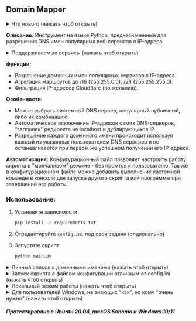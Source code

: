 ## Domain Mapper
<details>
  <summary>Что нового (нажать чтоб открыть)</summary>

- Режим работы с личными (локальными) `platformdb` и `dnsdb`. 
- Вспомагательные [утилиты](https://github.com/Ground-Zerro/DomainMapper/tree/main/utilities) для поиска субдоменов.
- Добавлен сервис Twitch. [Запрос @shevernitskiy](https://github.com/Ground-Zerro/DomainMapper/issues/31)
- Добавлен Yandex DNS сервер. [Запрос @Noksa](https://github.com/Ground-Zerro/DomainMapper/issues/26)
- Опция в config.ini: Отключить отображение сведений о загруженой конфигурации.
- Кастомное имя конфигурационного файла. [Запрос @Noksa](https://github.com/Ground-Zerro/DomainMapper/issues/25)
- Добавлен сервис Github Copilot. [Запрос @aspirisen](https://github.com/Ground-Zerro/DomainMapper/issues/23)
- Keenetic CLI формат сохранения. [Запрос @vchikalkin](https://github.com/Ground-Zerro/DomainMapper/pull/20)
- Wireguard формат сохранения. [Запрос @sanikroot](https://github.com/Ground-Zerro/DomainMapper/issues/18)
- Агрегация маршрутов до /24, /16. [Запрос @sergeeximius](https://github.com/Ground-Zerro/DomainMapper/issues/8)
- OVPN формат сохранения. [Запрос @SonyLo](https://github.com/Ground-Zerro/DomainMapper/pull/13)
- Mikrotik формат сохранения. [Запрос @Shaman2010](https://github.com/Ground-Zerro/DomainMapper/pull/9)

</details>

**Описание:** Инструмент на языке Python, предназначенный для разрешения DNS имен популярных веб-сервисов в IP-адреса.


<details>
  <summary>Поддерживаемые сервисы (нажать чтоб открыть)</summary>

- [Antifilter - community edition](https://community.antifilter.download/)
- Youtube
- Facebook
- Openai
- Tik-Tok
- Instagram
- Twitter
- Netflix
- Bing
- Adobe
- Apple
- Google
- Torrent Truckers
- Search engines
- [Github сopilot](https://github.com/features/copilot)
- Twitch
- Личный список

</details>


**Функции:**
- Разрешение доменных имен популярных сервисов в IP-адреса.
- Агрегация маршрутов до /16 (255.255.0.0), /24 (255.255.255.0).
- Фильтрация IP-адресов Cloudflare (по желанию).


**Особенности:**
- Можно выбрать системный DNS сервер, популярный публичный, либо их комбинацию.
- Автоматическое исключение IP-адресов самих DNS-серверов, "заглушек" редиректа на localhost и дублирующихся IP.
- Разрешение каждого доменного имени происходит используя каждый из указанных пользователем DNS серверов и не останавливается при первом же успешном получении его IP-адреса.


**Автоматизация:**
Конфигурационный файл позволяет настроить работу скрипта в "молчаливом" режиме - без промтов к пользователю.
Так же в конфигурационном файле можно добавить выполнение кастомной команды в консоли для запуска другого скрипта или программы при завершении его работы.


###  Использование:

1. Установите зависимости:

   ```bash
   pip install -r requirements.txt
   ```
2. Отредактируйте `config.ini` под свои задачи (опционально)

4. Запустите скрипт:

   ```bash
   python main.py
   ```


<details>
  <summary>Личный список с доменными именами (нажать чтоб открыть)</summary>

- Создать файл "custom-dns-list.txt", записать в него DNS имена (одна строчка - одно имя) и положить рядом со скриптом.  Список будет подхвачен при запуске и отображен в меню как "Custom DNS list".
</details>


<details>
  <summary>Запуск скрипта с файлом конфигурации отличным от config.ini (нажать чтоб открыть)</summary>

- Можно передавать путь к конфигурационному файлу при запуске скрипта с помощью опции `-c` (или `--config`). Если параметр не указан, по умолчанию будет использоваться файл `config.ini`.

Пример использования: `main.py -с myconfig.ini` или `python main.py -с config2.ini` или `main.py -с srv5.ini` и т.п.
</details>


<details>
  <summary>Локальный режим работы (нажать чтоб открыть)</summary>

В этом режиме списки DNS серверов и сервисов будут загружены из локальных файлов в папке со скриптом, а не из сети.

Включить загрузку списка сервисов из локального файла `platformdb` - указать `localplatform = yes` в config.ini.
- Формат файла `platformdb`: Название сервиса двоеточие путь к локальному файлу.
Пример:
```
Torrent Truckers: platforms/dns-ttruckers.txt
Search engines: platforms/dns-search-engines.txt
Twitch: platforms/dns-twitch.txt
```

Включить загрузку списка DNS серверов из локального файла `dnsdb` - указать `localplatform = yes` в config.ini.
- Формат файла `dnsdb`: Название DNS сервера двоеточие IP-адрес пробел IP-адрес.
Пример:
```
CleanBrowsing: 185.228.168.9 185.228.169.9
Alternate DNS: 76.76.19.19 76.223.122.150
AdGuard DNS: 94.140.14.14 94.140.15.15
```

Обратите внимание, что при использовании этого режима названия сервисов и нумерация DNS серверов в config.ini должны соответствовать указанными вами в platformdb и dnsdb файлах.
-

- Формат файла с доменными именами: один домен на одну строку.
Пример:
```
ab.chatgpt.com
api.openai.com
arena.openai.com
```
Указание URL вместо доменного имени (например `ab.chatgpt.com/login` вместо `ab.chatgpt.com` и т.п.) приведет к ошибке.
</details>


<details>
  <summary>Для пользователей Windows, не знающих "как", но кому "очень нужно" (нажать чтоб открыть)</summary>

- Загляните в директорию "Windows" репозитория.
</details>


##### Протестировано в Ubuntu 20.04, macOS Sonoma и Windows 10/11
